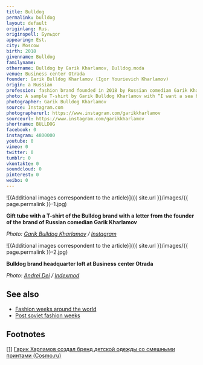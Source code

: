 ```yaml
---
title: Bulldog
permalink: bulldog
layout: default
originlang: Rus.
originspell: Бульдог
appearing: Est.
city: Moscow
birth: 2018
givenname: Bulldog
familyname:
othername: Bulldog by Garik Kharlamov, Bulldog.moda
venue: Business center Otrada
founder: Garik Bulldog Kharlamov (Igor Yourievich Kharlamov)
origin: a Russian
profession: fashion brand founded in 2018 by Russian comedian Garik Kharlamov known also under Bulldog nickname
photo: A sample T-shirt by Garik Bulldog Kharlamov with “I want a sea bass” print based on the song by E. Surovy
photographer: Garik Bulldog Kharlamov
source: Instagram.com
photographerurl: https://www.instagram.com/garikkharlamov
sourceurl: https://www.instagram.com/garikkharlamov
shortname: BULLDOG
facebook: 0
instagram: 4800000
youtube: 0
vimeo: 0
twitter: 0
tumblr: 0
vkontakte: 0
soundcloud: 0
pinterest: 0
weibo: 0
---
```


<!---
To edit top block see
icon "Meta Data"
on right menu
Full edit instructions
indexmod.gq/edit
-->

![(Additional images correspondent to the article)]({{ site.url }}/images/{{ page.permalink }}-1.jpg)

**Gift tube with a T-shirt of the Bulldog brand with a letter from the founder of the brand of Russian comedian Garik Kharlamov**

*Photo: [Garik Bulldog Kharlamov](https://www.instagram.com/garikkharlamov) / [Instagram](https://www.instagram.com/garikkharlamov)*

![(Additional images correspondent to the article)]({{ site.url }}/images/{{ page.permalink }}-2.jpg)

**Bulldog brand headquarter loft at Business center Otrada**

*Photo: [Andrei Dei](bulldog) / [Indexmod](bulldog)*

## See also

+ [Fashion weeks around the world](fashion-weeks-around-the-world)
+ [Post soviet fashion weeks](post-soviet-fashion-weeks)

## Footnotes

[[1]](#a1) <span id="f1"></span> [Гарик Харламов создал бренд детской одежды со смешными принтами (Cosmo.ru)](https://www.cosmo.ru/stars/news/22-10-2018/garik-harlamov-sozdal-brend-detskoy-odezhdy-so-smeshnymi-printami/#part1)
